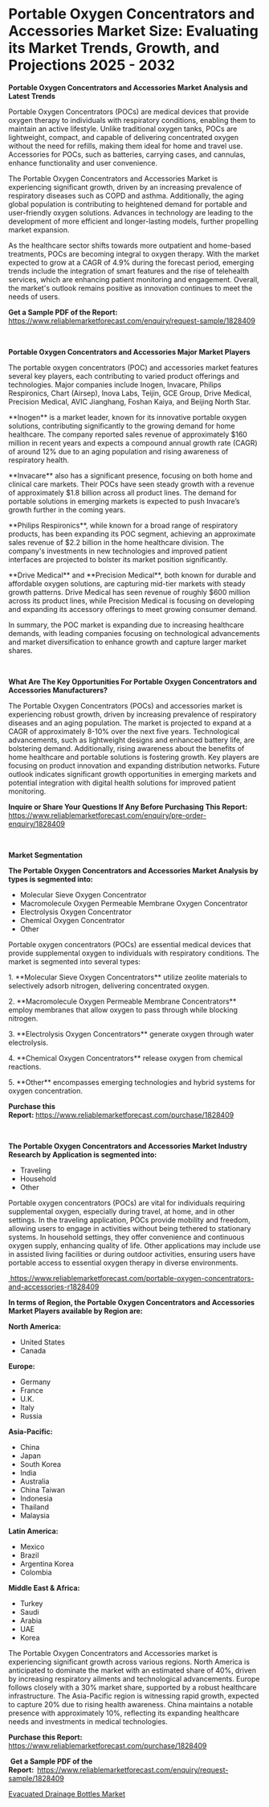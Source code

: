 <p><h1>Portable Oxygen Concentrators and Accessories Market Size: Evaluating its Market Trends, Growth, and Projections 2025 - 2032</h1></p><p><strong>Portable Oxygen Concentrators and Accessories Market Analysis and Latest Trends</strong></p>
<p><p>Portable Oxygen Concentrators (POCs) are medical devices that provide oxygen therapy to individuals with respiratory conditions, enabling them to maintain an active lifestyle. Unlike traditional oxygen tanks, POCs are lightweight, compact, and capable of delivering concentrated oxygen without the need for refills, making them ideal for home and travel use. Accessories for POCs, such as batteries, carrying cases, and cannulas, enhance functionality and user convenience.</p><p>The Portable Oxygen Concentrators and Accessories Market is experiencing significant growth, driven by an increasing prevalence of respiratory diseases such as COPD and asthma. Additionally, the aging global population is contributing to heightened demand for portable and user-friendly oxygen solutions. Advances in technology are leading to the development of more efficient and longer-lasting models, further propelling market expansion. </p><p>As the healthcare sector shifts towards more outpatient and home-based treatments, POCs are becoming integral to oxygen therapy. With the market expected to grow at a CAGR of 4.9% during the forecast period, emerging trends include the integration of smart features and the rise of telehealth services, which are enhancing patient monitoring and engagement. Overall, the market's outlook remains positive as innovation continues to meet the needs of users.</p></p>
<p><strong>Get a Sample PDF of the Report:&nbsp;</strong> <a href="https://www.reliablemarketforecast.com/enquiry/request-sample/1828409?utm_campaign=2324&utm_medium=2&utm_source=Github&utm_content=ia&utm_term=05032025&utm_id=portable-oxygen-concentrators-and-accessories">https://www.reliablemarketforecast.com/enquiry/request-sample/1828409</a></p>
<p>&nbsp;</p>
<p><strong>Portable Oxygen Concentrators and Accessories Major Market Players</strong></p>
<p><p>The portable oxygen concentrators (POC) and accessories market features several key players, each contributing to varied product offerings and technologies. Major companies include Inogen, Invacare, Philips Respironics, Chart (Airsep), Inova Labs, Teijin, GCE Group, Drive Medical, Precision Medical, AVIC Jianghang, Foshan Kaiya, and Beijing North Star. </p><p>**Inogen** is a market leader, known for its innovative portable oxygen solutions, contributing significantly to the growing demand for home healthcare. The company reported sales revenue of approximately $160 million in recent years and expects a compound annual growth rate (CAGR) of around 12% due to an aging population and rising awareness of respiratory health.</p><p>**Invacare** also has a significant presence, focusing on both home and clinical care markets. Their POCs have seen steady growth with a revenue of approximately $1.8 billion across all product lines. The demand for portable solutions in emerging markets is expected to push Invacare’s growth further in the coming years.</p><p>**Philips Respironics**, while known for a broad range of respiratory products, has been expanding its POC segment, achieving an approximate sales revenue of $2.2 billion in the home healthcare division. The company's investments in new technologies and improved patient interfaces are projected to bolster its market position significantly.</p><p>**Drive Medical** and **Precision Medical**, both known for durable and affordable oxygen solutions, are capturing mid-tier markets with steady growth patterns. Drive Medical has seen revenue of roughly $600 million across its product lines, while Precision Medical is focusing on developing and expanding its accessory offerings to meet growing consumer demand.</p><p>In summary, the POC market is expanding due to increasing healthcare demands, with leading companies focusing on technological advancements and market diversification to enhance growth and capture larger market shares.</p></p>
<p>&nbsp;</p>
<p><strong>What Are The Key Opportunities For Portable Oxygen Concentrators and Accessories Manufacturers?</strong></p>
<p><p>The Portable Oxygen Concentrators (POCs) and accessories market is experiencing robust growth, driven by increasing prevalence of respiratory diseases and an aging population. The market is projected to expand at a CAGR of approximately 8-10% over the next five years. Technological advancements, such as lightweight designs and enhanced battery life, are bolstering demand. Additionally, rising awareness about the benefits of home healthcare and portable solutions is fostering growth. Key players are focusing on product innovation and expanding distribution networks. Future outlook indicates significant growth opportunities in emerging markets and potential integration with digital health solutions for improved patient monitoring.</p></p>
<p><strong>Inquire or Share Your Questions If Any Before Purchasing This Report:</strong> <a href="https://www.reliablemarketforecast.com/enquiry/pre-order-enquiry/1828409?utm_campaign=2324&utm_medium=2&utm_source=Github&utm_content=ia&utm_term=05032025&utm_id=portable-oxygen-concentrators-and-accessories">https://www.reliablemarketforecast.com/enquiry/pre-order-enquiry/1828409</a></p>
<p>&nbsp;</p>
<p><strong>Market Segmentation</strong></p>
<p><strong>The Portable Oxygen Concentrators and Accessories Market Analysis by types is segmented into:</strong></p>
<p><ul><li>Molecular Sieve Oxygen Concentrator</li><li>Macromolecule Oxygen Permeable Membrane Oxygen Concentrator</li><li>Electrolysis Oxygen Concentrator</li><li>Chemical Oxygen Concentrator</li><li>Other</li></ul></p>
<p><p>Portable oxygen concentrators (POCs) are essential medical devices that provide supplemental oxygen to individuals with respiratory conditions. The market is segmented into several types: </p><p>1. **Molecular Sieve Oxygen Concentrators** utilize zeolite materials to selectively adsorb nitrogen, delivering concentrated oxygen.</p><p>2. **Macromolecule Oxygen Permeable Membrane Concentrators** employ membranes that allow oxygen to pass through while blocking nitrogen.</p><p>3. **Electrolysis Oxygen Concentrators** generate oxygen through water electrolysis.</p><p>4. **Chemical Oxygen Concentrators** release oxygen from chemical reactions.</p><p>5. **Other** encompasses emerging technologies and hybrid systems for oxygen concentration.</p></p>
<p><strong>Purchase this Report:&nbsp;</strong><a href="https://www.reliablemarketforecast.com/purchase/1828409?utm_campaign=2324&utm_medium=2&utm_source=Github&utm_content=ia&utm_term=05032025&utm_id=portable-oxygen-concentrators-and-accessories">https://www.reliablemarketforecast.com/purchase/1828409</a></p>
<p>&nbsp;</p>
<p><strong>The Portable Oxygen Concentrators and Accessories Market Industry Research by Application is segmented into:</strong></p>
<p><ul><li>Traveling</li><li>Household</li><li>Other</li></ul></p>
<p><p>Portable oxygen concentrators (POCs) are vital for individuals requiring supplemental oxygen, especially during travel, at home, and in other settings. In the traveling application, POCs provide mobility and freedom, allowing users to engage in activities without being tethered to stationary systems. In household settings, they offer convenience and continuous oxygen supply, enhancing quality of life. Other applications may include use in assisted living facilities or during outdoor activities, ensuring users have portable access to essential oxygen therapy in diverse environments.</p></p>
<p><a href="https://www.reliablemarketforecast.com/portable-oxygen-concentrators-and-accessories-r1828409?utm_campaign=2324&utm_medium=2&utm_source=Github&utm_content=ia&utm_term=05032025&utm_id=portable-oxygen-concentrators-and-accessories">&nbsp;https://www.reliablemarketforecast.com/portable-oxygen-concentrators-and-accessories-r1828409</a></p>
<p><strong>In terms of Region, the Portable Oxygen Concentrators and Accessories Market Players available by Region are:</strong></p>
<p>
    <p> <strong> North America: </strong>
        <ul>
            <li>United States</li>
            <li>Canada</li>
        </ul>
        </p> 
    <p> <strong> Europe: </strong>
        <ul>
            <li>Germany</li>
            <li>France</li>
            <li>U.K.</li>
            <li>Italy</li>
            <li>Russia</li>
        </ul>
        </p> 
    <p> <strong> Asia-Pacific: </strong>
        <ul>
            <li>China</li>
            <li>Japan</li>
            <li>South Korea</li>
            <li>India</li>
            <li>Australia</li>
            <li>China Taiwan</li>
            <li>Indonesia</li>
            <li>Thailand</li>
            <li>Malaysia</li>
        </ul>
        </p> 
    <p> <strong> Latin America: </strong>
        <ul>
            <li>Mexico</li>
            <li>Brazil</li>
            <li>Argentina Korea</li>
            <li>Colombia</li>
        </ul>
        </p> 
    <p> <strong> Middle East & Africa: </strong>
        <ul>
            <li>Turkey</li>
            <li>Saudi</li>
            <li>Arabia</li>
            <li>UAE</li>
            <li>Korea</li>
        </ul>
    </p>
    </p>
<p><p>The Portable Oxygen Concentrators and Accessories market is experiencing significant growth across various regions. North America is anticipated to dominate the market with an estimated share of 40%, driven by increasing respiratory ailments and technological advancements. Europe follows closely with a 30% market share, supported by a robust healthcare infrastructure. The Asia-Pacific region is witnessing rapid growth, expected to capture 20% due to rising health awareness. China maintains a notable presence with approximately 10%, reflecting its expanding healthcare needs and investments in medical technologies.</p></p>
<p><strong>Purchase this Report: </strong><a href="https://www.reliablemarketforecast.com/purchase/1828409?utm_campaign=2324&utm_medium=2&utm_source=Github&utm_content=ia&utm_term=05032025&utm_id=portable-oxygen-concentrators-and-accessories">https://www.reliablemarketforecast.com/purchase/1828409</a></p>
<p>&nbsp;<strong>Get a Sample PDF of the Report:&nbsp;&nbsp;</strong><a href="https://www.reliablemarketforecast.com/enquiry/request-sample/1828409?utm_campaign=2324&utm_medium=2&utm_source=Github&utm_content=ia&utm_term=05032025&utm_id=portable-oxygen-concentrators-and-accessories">https://www.reliablemarketforecast.com/enquiry/request-sample/1828409</a></p>
<p><strong></strong></p>
<p><p><a href="https://github.com/kbollin866/Market-Research-Report-List-1/blob/main/evacuated-drainage-bottles-market.md?utm_campaign=2324&utm_medium=2&utm_source=Github&utm_content=ia&utm_term=05032025&utm_id=portable-oxygen-concentrators-and-accessories">Evacuated Drainage Bottles Market</a></p></p>